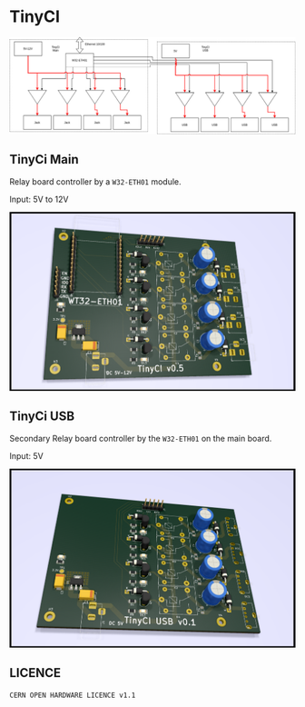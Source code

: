 # TinyCI

![](diagram.png)

TinyCi Main
-----------

Relay board controller by a `W32-ETH01` module.

Input: 5V to 12V

![](tinyci-main.png)

TinyCi USB
-----------

Secondary Relay board controller by the `W32-ETH01` on the main board.

Input: 5V

![](tinyci-usb.png)

LICENCE
-------

```
CERN OPEN HARDWARE LICENCE v1.1
```
